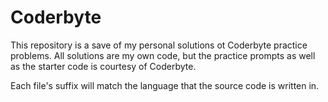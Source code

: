 # Coderbyte

This repository is a save of my personal solutions ot Coderbyte practice problems.
All solutions are my own code, but the practice prompts as well as the starter code is courtesy of Coderbyte.

Each file's suffix will match the language that the source code is written in.
